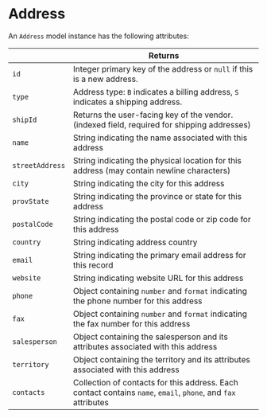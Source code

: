 # Address

An `Address` model instance has the following attributes:

|   | Returns |
| --- | --- |
| `id` | Integer primary key of the address or `null` if this is a new address. |
| `type` | Address type: `B` indicates a billing address, `S` indicates a shipping address. |
| `shipId` | Returns the user-facing key of the vendor. (indexed field, required for shipping addresses) |
| `name` | String indicating the name associated with this address |
| `streetAddress` | String indicating the physical location for this address (may contain newline characters) |
| `city` | String indicating the city for this address |
| `provState` | String indicating the province or state for this address |
| `postalCode` | String indicating the postal code or zip code for this address |
| `country` | String indicating address country |
| `email` | String indicating the primary email address for this record |
| `website` | String indicating website URL for this address |
| `phone` | Object containing `number` and `format` indicating the phone number for this address |
| `fax` | Object containing `number` and `format` indicating the fax number for this address |
| `salesperson` | Object containing the salesperson and its attributes associated with this address |
| `territory` | Object containing the territory and its attributes associated with this address |
| `contacts` | Collection of contacts for this address. Each contact contains `name`, `email`, `phone`, and `fax` attributes |
